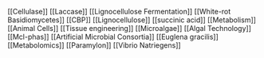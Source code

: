 [[Cellulase]]
[[Laccase]]
[[Lignocellulose Fermentation]]
[[White-rot Basidiomycetes]]
[[CBP]]
[[Lignocellulose]]
[[succinic acid]]
[[Metabolism]]
[[Animal Cells]]
[[Tissue engineering]]
[[Microalgae]]
[[Algal Technology]]
[[Mcl-phas]]
[[Artificial Microbial Consortia]]
[[Euglena gracilis]]
[[Metabolomics]]
[[Paramylon]]
[[Vibrio Natriegens]]
